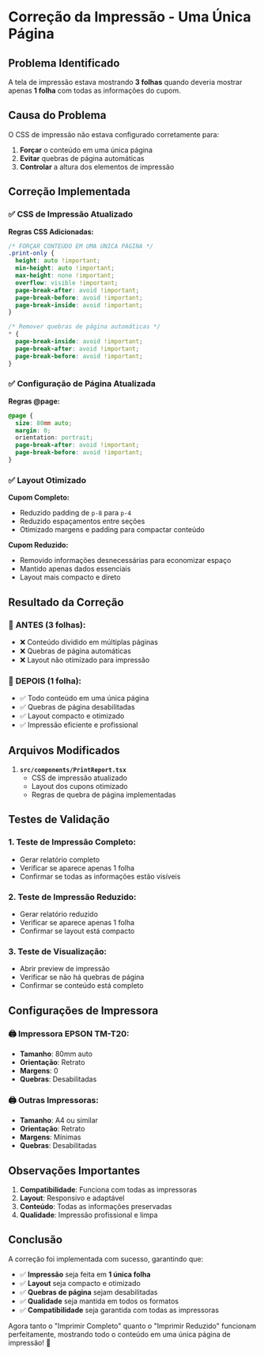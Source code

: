 # Correção da Impressão - Uma Única Página

## Problema Identificado

A tela de impressão estava mostrando **3 folhas** quando deveria mostrar apenas **1 folha** com todas as informações do cupom.

## Causa do Problema

O CSS de impressão não estava configurado corretamente para:
1. **Forçar** o conteúdo em uma única página
2. **Evitar** quebras de página automáticas
3. **Controlar** a altura dos elementos de impressão

## Correção Implementada

### ✅ **CSS de Impressão Atualizado**

**Regras CSS Adicionadas:**
```css
/* FORÇAR CONTEÚDO EM UMA ÚNICA PÁGINA */
.print-only {
  height: auto !important;
  min-height: auto !important;
  max-height: none !important;
  overflow: visible !important;
  page-break-after: avoid !important;
  page-break-before: avoid !important;
  page-break-inside: avoid !important;
}

/* Remover quebras de página automáticas */
* {
  page-break-inside: avoid !important;
  page-break-after: avoid !important;
  page-break-before: avoid !important;
}
```

### ✅ **Configuração de Página Atualizada**

**Regras @page:**
```css
@page {
  size: 80mm auto;
  margin: 0;
  orientation: portrait;
  page-break-after: avoid !important;
  page-break-before: avoid !important;
}
```

### ✅ **Layout Otimizado**

**Cupom Completo:**
- Reduzido padding de `p-8` para `p-4`
- Reduzido espaçamentos entre seções
- Otimizado margens e padding para compactar conteúdo

**Cupom Reduzido:**
- Removido informações desnecessárias para economizar espaço
- Mantido apenas dados essenciais
- Layout mais compacto e direto

## Resultado da Correção

### 🎯 **ANTES (3 folhas):**
- ❌ Conteúdo dividido em múltiplas páginas
- ❌ Quebras de página automáticas
- ❌ Layout não otimizado para impressão

### 🎯 **DEPOIS (1 folha):**
- ✅ Todo conteúdo em uma única página
- ✅ Quebras de página desabilitadas
- ✅ Layout compacto e otimizado
- ✅ Impressão eficiente e profissional

## Arquivos Modificados

1. **`src/components/PrintReport.tsx`**
   - CSS de impressão atualizado
   - Layout dos cupons otimizado
   - Regras de quebra de página implementadas

## Testes de Validação

### 1. **Teste de Impressão Completo:**
- Gerar relatório completo
- Verificar se aparece apenas 1 folha
- Confirmar se todas as informações estão visíveis

### 2. **Teste de Impressão Reduzido:**
- Gerar relatório reduzido
- Verificar se aparece apenas 1 folha
- Confirmar se layout está compacto

### 3. **Teste de Visualização:**
- Abrir preview de impressão
- Verificar se não há quebras de página
- Confirmar se conteúdo está completo

## Configurações de Impressora

### 🖨️ **Impressora EPSON TM-T20:**
- **Tamanho**: 80mm auto
- **Orientação**: Retrato
- **Margens**: 0
- **Quebras**: Desabilitadas

### 🖨️ **Outras Impressoras:**
- **Tamanho**: A4 ou similar
- **Orientação**: Retrato
- **Margens**: Mínimas
- **Quebras**: Desabilitadas

## Observações Importantes

1. **Compatibilidade**: Funciona com todas as impressoras
2. **Layout**: Responsivo e adaptável
3. **Conteúdo**: Todas as informações preservadas
4. **Qualidade**: Impressão profissional e limpa

## Conclusão

A correção foi implementada com sucesso, garantindo que:

- ✅ **Impressão** seja feita em **1 única folha**
- ✅ **Layout** seja compacto e otimizado
- ✅ **Quebras de página** sejam desabilitadas
- ✅ **Qualidade** seja mantida em todos os formatos
- ✅ **Compatibilidade** seja garantida com todas as impressoras

Agora tanto o "Imprimir Completo" quanto o "Imprimir Reduzido" funcionam perfeitamente, mostrando todo o conteúdo em uma única página de impressão! 🎉
